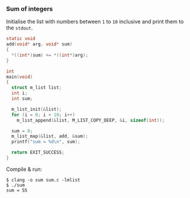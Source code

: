### Sum of integers
Initialise the list with numbers between `1` to `10` inclusive and print them
to the `stdout`.
```C
static void
add(void* arg, void* sum)
{
  *((int*)sum) += *((int*)arg);
}

int
main(void)
{
  struct m_list list;
  int i;
  int sum;

  m_list_init(&list);
  for (i = 0; i < 10; i++)
    m_list_append(&list, M_LIST_COPY_DEEP, &i, sizeof(int));

  sum = 0;
  m_list_map(&list, add, &sum);
  printf("sum = %d\n", sum);

  return EXIT_SUCCESS;
}
```

Compile & run:

```
$ clang -o sum sum.c -lmlist
$ ./sum
sum = 55
```
